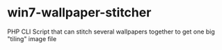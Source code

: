 # win7-wallpaper-stitcher
PHP CLI Script that can stitch several wallpapers together to get one big "tiling" image file
